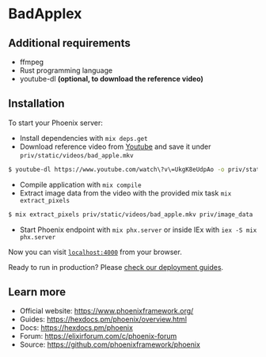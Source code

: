 # BadApplex

## Additional requirements
  * ffmpeg
  * Rust programming language
  * youtube-dl **(optional, to download the reference video)**

## Installation

To start your Phoenix server:

  * Install dependencies with `mix deps.get`
  * Download reference video from [Youtube](https://www.youtube.com/watch?v=UkgK8eUdpAo) and save it under `priv/static/videos/bad_apple.mkv`
  ```bash
  $ youtube-dl https://www.youtube.com/watch\?v\=UkgK8eUdpAo -o priv/static/videos/bad_apple.mkv
  ```
  * Compile application with `mix compile`
  * Extract image data from the video with the provided mix task `mix extract_pixels`
  ```bash
  $ mix extract_pixels priv/static/videos/bad_apple.mkv priv/image_data
  ```
  * Start Phoenix endpoint with `mix phx.server` or inside IEx with `iex -S mix phx.server`

Now you can visit [`localhost:4000`](http://localhost:4000) from your browser.

Ready to run in production? Please [check our deployment guides](https://hexdocs.pm/phoenix/deployment.html).

## Learn more

  * Official website: https://www.phoenixframework.org/
  * Guides: https://hexdocs.pm/phoenix/overview.html
  * Docs: https://hexdocs.pm/phoenix
  * Forum: https://elixirforum.com/c/phoenix-forum
  * Source: https://github.com/phoenixframework/phoenix


